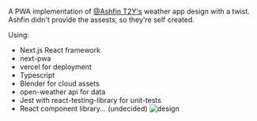 A PWA implementation of [@Ashfin T2Y's](https://dribbble.com/shots/14193355-Weatherly-Kit-P2) weather app design with a twist. Ashfin didn't provide the assests, so they're self created.

Using:

- Next.js React framework
- next-pwa
- vercel for deployment
- Typescript
- Blender for cloud assets
- open-weather api for data
- Jest with react-testing-library for unit-tests
- React component library... (undecided)
![design](https://cdn.dribbble.com/users/1619633/screenshots/14193355/media/9ed298edd4ad79e9eb0dce35692a9c2e.png?raw=true)
